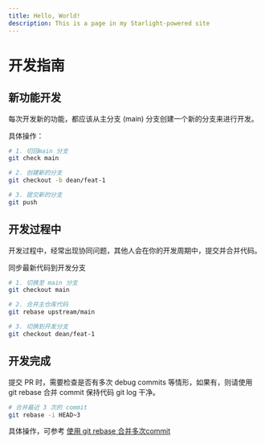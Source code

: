 ```yaml
---
title: Hello, World!
description: This is a page in my Starlight-powered site
---
```


# 开发指南

## 新功能开发

每次开发新的功能，都应该从主分支 (main) 分支创建一个新的分支来进行开发。

具体操作：

```bash
# 1. 切回main 分支
git check main

# 2. 创建新的分支
git checkout -b dean/feat-1

# 3. 提交新的分支
git push
```

## 开发过程中

开发过程中，经常出现协同问题，其他人会在你的开发周期中，提交并合并代码。

同步最新代码到开发分支

```bash
# 1. 切换至 main 分支
git checkout main

# 2. 合并主仓库代码
git rebase upstream/main

# 3. 切换到开发分支
git checkout dean/feat-1
```

## 开发完成

提交 PR 时，需要检查是否有多次 debug commits 等情形，如果有，则请使用 git rebase 合并 commit 保持代码 git log 干净。

```bash
# 合并最近 3 次的 commit
git rebase -i HEAD~3 
```

具体操作，可参考 [使用 git rebase 合并多次commit](https://juejin.cn/post/6844903600976576519)
